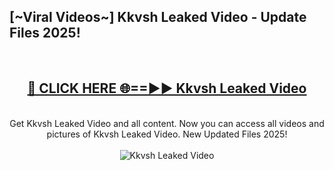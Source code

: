 <h2>[~Viral Videos~] Kkvsh Leaked Video - Update Files 2025!</h2>
<br>
<div align="center">
<h2><a href="https://betterlinks.top/A2PfLJ" rel="nofollow">🔴 CLICK HERE 🌐==►► Kkvsh Leaked Video</a></h2>
<br>
Get Kkvsh Leaked Video and all content. Now you can access all videos and pictures of Kkvsh Leaked Video. New Updated Files 2025!
<br>
<br>
<a href="https://betterlinks.top/A2PfLJ" rel="nofollow" data-target="animated-image.originalLink"><img src="https://i.ibb.co.com/WyWwxjT/player-gif2.gif" alt="Kkvsh Leaked Video" style="max-width: 100%; display: inline-block;" data-target="animated-image.originalImage"></a>
</div>
<br>
